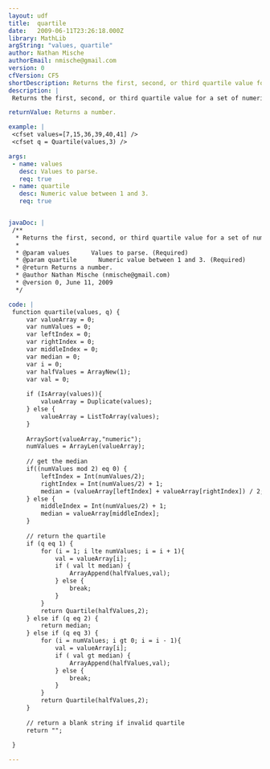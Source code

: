 ```yaml
---
layout: udf
title:  quartile
date:   2009-06-11T23:26:18.000Z
library: MathLib
argString: "values, quartile"
author: Nathan Mische
authorEmail: nmische@gmail.com
version: 0
cfVersion: CF5
shortDescription: Returns the first, second, or third quartile value for a set of numeric values.
description: |
 Returns the first, second, or third quartile value for a set of numeric values.

returnValue: Returns a number.

example: |
 <cfset values=[7,15,36,39,40,41] />
 <cfset q = Quartile(values,3) />

args:
 - name: values
   desc: Values to parse.
   req: true
 - name: quartile
   desc: Numeric value between 1 and 3.
   req: true


javaDoc: |
 /**
  * Returns the first, second, or third quartile value for a set of numeric values.
  * 
  * @param values      Values to parse. (Required)
  * @param quartile      Numeric value between 1 and 3. (Required)
  * @return Returns a number. 
  * @author Nathan Mische (nmische@gmail.com) 
  * @version 0, June 11, 2009 
  */

code: |
 function quartile(values, q) {
     var valueArray = 0;
     var numValues = 0;
     var leftIndex = 0;
     var rightIndex = 0;
     var middleIndex = 0;
     var median = 0;
     var i = 0;
     var halfValues = ArrayNew(1);
     var val = 0;
 
     if (IsArray(values)){
         valueArray = Duplicate(values);
     } else {
         valueArray = ListToArray(values);
     }
 
     ArraySort(valueArray,"numeric");
     numValues = ArrayLen(valueArray);
 
     // get the median
     if((numValues mod 2) eq 0) {
         leftIndex = Int(numValues/2);
         rightIndex = Int(numValues/2) + 1;
         median = (valueArray[leftIndex] + valueArray[rightIndex]) / 2;
     } else {
         middleIndex = Int(numValues/2) + 1;
         median = valueArray[middleIndex];
     }
 
     // return the quartile
     if (q eq 1) {
         for (i = 1; i lte numValues; i = i + 1){
             val = valueArray[i];
             if ( val lt median) {
                 ArrayAppend(halfValues,val);
             } else {
                 break;
             }
         }
         return Quartile(halfValues,2);
     } else if (q eq 2) {
         return median;
     } else if (q eq 3) {
         for (i = numValues; i gt 0; i = i - 1){
             val = valueArray[i];
             if ( val gt median) {
                 ArrayAppend(halfValues,val);
             } else {
                 break;
             }
         }
         return Quartile(halfValues,2);
     }
 
     // return a blank string if invalid quartile
     return "";
 
 }

---
```



